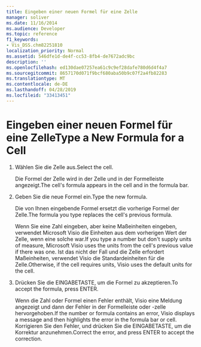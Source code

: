 ```yaml
---
title: Eingeben einer neuen Formel für eine Zelle
manager: soliver
ms.date: 11/16/2014
ms.audience: Developer
ms.topic: reference
f1_keywords:
- Vis_DSS.chm82251810
localization_priority: Normal
ms.assetid: 546dfe1d-de4f-cc53-8fb4-de7672adc9bc
description: ''
ms.openlocfilehash: ed130dae07257ea61c9c9ef28dafe780d6d4f4a7
ms.sourcegitcommit: 8657170d071f9bcf680aba50b9c07f2a4fb82283
ms.translationtype: MT
ms.contentlocale: de-DE
ms.lasthandoff: 04/28/2019
ms.locfileid: "33413451"
---
```

# <a name="type-a-new-formula-for-a-cell"></a><span data-ttu-id="dbe2b-102">Eingeben einer neuen Formel für eine Zelle</span><span class="sxs-lookup"><span data-stu-id="dbe2b-102">Type a New Formula for a Cell</span></span>

1. <span data-ttu-id="dbe2b-103">Wählen Sie die Zelle aus.</span><span class="sxs-lookup"><span data-stu-id="dbe2b-103">Select the cell.</span></span>
    
    <span data-ttu-id="dbe2b-104">Die Formel der Zelle wird in der Zelle und in der Formelleiste angezeigt.</span><span class="sxs-lookup"><span data-stu-id="dbe2b-104">The cell's formula appears in the cell and in the formula bar.</span></span>
    
2. <span data-ttu-id="dbe2b-105">Geben Sie die neue Formel ein.</span><span class="sxs-lookup"><span data-stu-id="dbe2b-105">Type the new formula.</span></span>
    
    <span data-ttu-id="dbe2b-106">Die von Ihnen eingebende Formel ersetzt die vorherige Formel der Zelle.</span><span class="sxs-lookup"><span data-stu-id="dbe2b-106">The formula you type replaces the cell's previous formula.</span></span>
    
    <span data-ttu-id="dbe2b-107">Wenn Sie eine Zahl eingeben, aber keine Maßeinheiten eingeben, verwendet Microsoft Visio die Einheiten aus dem vorherigen Wert der Zelle, wenn eine solche war.</span><span class="sxs-lookup"><span data-stu-id="dbe2b-107">If you type a number but don't supply units of measure, Microsoft Visio uses the units from the cell's previous value if there was one.</span></span> <span data-ttu-id="dbe2b-108">Ist das nicht der Fall und die Zelle erfordert Maßeinheiten, verwendet Visio die Standardeinheiten für die Zelle.</span><span class="sxs-lookup"><span data-stu-id="dbe2b-108">Otherwise, if the cell requires units, Visio uses the default units for the cell.</span></span>
    
3. <span data-ttu-id="dbe2b-109">Drücken Sie die EINGABETASTE, um die Formel zu akzeptieren.</span><span class="sxs-lookup"><span data-stu-id="dbe2b-109">To accept the formula, press ENTER.</span></span>
    
    <span data-ttu-id="dbe2b-110">Wenn die Zahl oder Formel einen Fehler enthält, Visio eine Meldung angezeigt und dann der Fehler in der Formelleiste oder -zelle hervorgehoben.</span><span class="sxs-lookup"><span data-stu-id="dbe2b-110">If the number or formula contains an error, Visio displays a message and then highlights the error in the formula bar or cell.</span></span> <span data-ttu-id="dbe2b-111">Korrigieren Sie den Fehler, und drücken Sie die EINGABETASTE, um die Korrektur anzunehmen.</span><span class="sxs-lookup"><span data-stu-id="dbe2b-111">Correct the error, and press ENTER to accept the correction.</span></span>
    

